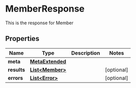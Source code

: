 

# MemberResponse

This is the response for Member

## Properties

Name | Type | Description | Notes
------------ | ------------- | ------------- | -------------
**meta** | [**MetaExtended**](MetaExtended.md) |  | 
**results** | [**List&lt;Member&gt;**](Member.md) |  |  [optional]
**errors** | [**List&lt;Error&gt;**](Error.md) |  |  [optional]



